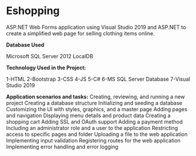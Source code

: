 # Eshopping
ASP.NET Web Forms application using Visual Studio 2019 and ASP.NET to create a simplified web page for selling clothing items online.

**Database Used**

Microsoft SQL Server 2012 LocalDB

**Technology Used in the Project:**

1-HTML
2-Bootstrap
3-CSS
4-JS
5-C#
6-MS SQL Server Database
7-Visual Studio 2019

**Application scenarios and tasks:**
Creating, reviewing, and running a new project
Creating a database structure
Initializing and seeding a database
Customizing the UI with styles, graphics, and a master page
Adding pages and navigation
Displaying menu details and product data
Creating a shopping cart
Adding SSL and OAuth support
Adding a payment method
Including an administrator role and a user to the application
Restricting access to specific pages and folder
Uploading a file to the web application
Implementing input validation
Registering routes for the web application
Implementing error handling and error logging
